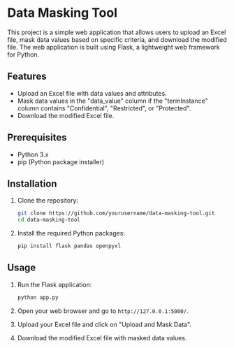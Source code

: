 # Data Masking Tool

This project is a simple web application that allows users to upload an Excel file, mask data values based on specific criteria, and download the modified file. The web application is built using Flask, a lightweight web framework for Python.

## Features

- Upload an Excel file with data values and attributes.
- Mask data values in the "data_value" column if the "termInstance" column contains "Confidential", "Restricted", or "Protected".
- Download the modified Excel file.

## Prerequisites

- Python 3.x
- pip (Python package installer)

## Installation

1. Clone the repository:
    ```sh
    git clone https://github.com/yourusername/data-masking-tool.git
    cd data-masking-tool
    ```

2. Install the required Python packages:
    ```sh
    pip install flask pandas openpyxl
    ```

## Usage

1. Run the Flask application:
    ```sh
    python app.py
    ```

2. Open your web browser and go to `http://127.0.0.1:5000/`.

3. Upload your Excel file and click on "Upload and Mask Data".

4. Download the modified Excel file with masked data values.
